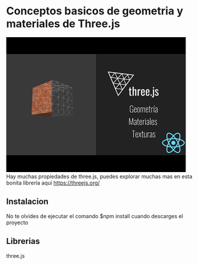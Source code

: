 # Conceptos basicos de geometria y materiales de Three.js

![Geometria - Materiales Cover](public/hqdefault.jpg)
Hay muchas propiedades de three.js, puedes explorar muchas mas en esta bonita libreria aqui https://threejs.org/

## Instalacion
No te olvides de ejecutar el comando $npm install cuando descarges el proyecto

## Librerias 
three.js 


